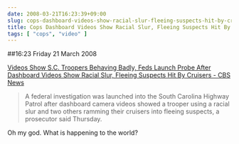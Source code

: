 ```yaml
---
date: 2008-03-21T16:23:39+09:00
slug: cops-dashboard-videos-show-racial-slur-fleeing-suspects-hit-by-cruisers
title: Cops Dashboard Videos Show Racial Slur, Fleeing Suspects Hit By Cruisers
tags: [ "cops", "video" ]
---
```


##16:23 Friday 21 March 2008


[Videos Show S.C. Troopers Behaving Badly, Feds Launch Probe After Dashboard Videos Show Racial Slur, Fleeing Suspects Hit By Cruisers - CBS News](https://www.cbsnews.com/stories/2008/03/20/national/main3955101.shtml?source=RSSattr=HOME_3955101)


> A federal investigation was launched into the South Carolina Highway Patrol after dashboard camera videos showed a trooper using a racial slur and two others ramming their cruisers into fleeing suspects, a prosecutor said Thursday.


Oh my god.  What is happening to the world?
